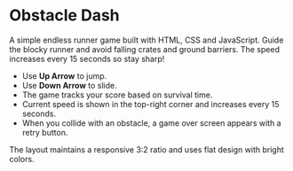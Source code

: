 # Obstacle Dash

A simple endless runner game built with HTML, CSS and JavaScript. Guide the blocky runner and avoid falling crates and ground barriers. The speed increases every 15 seconds so stay sharp!

* Use **Up Arrow** to jump.
* Use **Down Arrow** to slide.
* The game tracks your score based on survival time.
* Current speed is shown in the top-right corner and increases every 15 seconds.
* When you collide with an obstacle, a game over screen appears with a retry button.

The layout maintains a responsive 3:2 ratio and uses flat design with bright colors.
